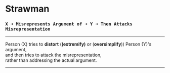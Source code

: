 # **Strawman**

### **`X ➜ Misrepresents Argument of ➜ Y ➜ Then Attacks Misrepresentation`**

---

Person (X) tries to **distort** (**(extremify)** or (**oversimplify**)) Person (Y)'s argument,  
and then tries to attack the misrepresentation,  
rather than addressing  the actual argument.

---